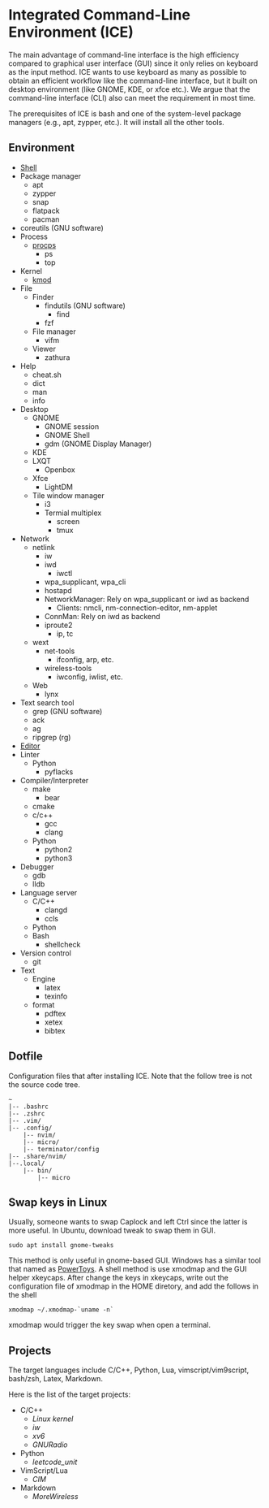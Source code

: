 # Integrated Command-Line Environment (ICE)

The main advantage of command-line interface is the high efficiency compared to graphical user interface (GUI) since it only relies on keyboard as the input method.
ICE wants to use keyboard as many as possible to obtain an efficient workflow like the command-line interface, but it built on desktop environment (like GNOME, KDE, or xfce etc.).
We argue that the command-line interface (CLI) also can meet the requirement in most time.

The prerequisites of ICE is bash and one of the system-level package managers (e.g., apt, zypper, etc.).
It will install all the other tools.

## Environment

- [Shell](./shell/README.md)
- Package manager
    - apt
    - zypper
    - snap
    - flatpack
    - pacman
- coreutils (GNU software)
- Process
    - [procps](https://gitlab.com/procps-ng/procps/)
        - ps
        - top
- Kernel
    - [kmod](https://man7.org/linux/man-pages/man8/kmod.8.html)
- File
    - Finder
        - findutils (GNU software)
            - find
        - fzf
    - File manager
        - vifm
    - Viewer
        - zathura
- Help
    - cheat.sh
    - dict
    - man
    - info
- Desktop
    - GNOME
        - GNOME session
        - GNOME Shell
        - gdm (GNOME Display Manager)
    - KDE
    - LXQT
        - Openbox
    - Xfce
        - LightDM
    - Tile window manager
        - i3
        - Termial multiplex
            - screen
            - tmux
- Network
    - netlink
        - iw
        - iwd
            - iwctl
        - wpa_supplicant, wpa_cli
        - hostapd
        - NetworkManager: Rely on wpa_supplicant or iwd as backend
            - Clients: nmcli, nm-connection-editor, nm-applet
        - ConnMan: Rely on iwd as backend
        - iproute2
            - ip, tc
    - wext
        - net-tools
            - ifconfig, arp, etc.
        - wireless-tools
            - iwconfig, iwlist, etc.
    - Web
        - lynx
- Text search tool
    - grep (GNU software)
    - ack
    - ag
    - ripgrep (rg)
- [Editor](./editor/README.md)
- Linter
    - Python
        - pyflacks
- Compiler/Interpreter
    - make
        - bear
    - cmake
    - c/c++
        - gcc
        - clang
    - Python
        - python2
        - python3
- Debugger
    - gdb
    - lldb
- Language server
    - C/C++
        - clangd
        - ccls
    - Python
    - Bash
        - shellcheck
- Version control
    - git
- Text
    - Engine
        - latex
        - texinfo
    - format
        - pdftex
        - xetex
        - bibtex

## Dotfile

Configuration files that after installing ICE.
Note that the follow tree is not the source code tree.

	~
	|-- .bashrc
	|-- .zshrc
	|-- .vim/
	|-- .config/
		|-- nvim/
		|-- micro/
        |-- terminator/config
    |-- .share/nvim/
	|--.local/
		|-- bin/
			|-- micro

## Swap keys in Linux

Usually, someone wants to swap Caplock and left Ctrl since the latter is more useful.
In Ubuntu, download tweak to swap them in GUI.

    sudo apt install gnome-tweaks

This method is only useful in gnome-based GUI.
Windows has a similar tool that named as [PowerToys](https://github.com/microsoft/PowerToys).
A shell method is use xmodmap and the GUI helper xkeycaps.
After change the keys in xkeycaps, write out the configuration file of xmodmap in the HOME diretory, and add the follows in the shell

    xmodmap ~/.xmodmap-`uname -n`

xmodmap would trigger the key swap when open a terminal.

## Projects

The target languages include C/C++, Python, Lua, vimscript/vim9script, bash/zsh, Latex, Markdown.

Here is the list of the target projects:
- C/C++
    - *Linux kernel*
    - *iw*
    - *xv6*
    - *GNURadio*
- Python
    - *leetcode_unit*
- VimScript/Lua
    - *CIM*
- Markdown
    - *MoreWireless*
